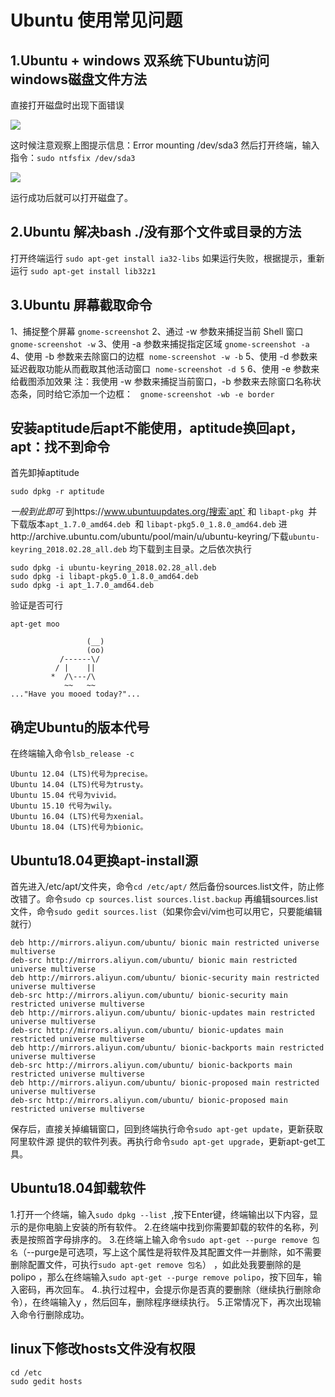 # Ubuntu 使用常见问题
##  1.Ubuntu + windows 双系统下Ubuntu访问windows磁盘文件方法
直接打开磁盘时出现下面错误

![](/home/zhangzhihao/桌面/markdown笔记/图片/20180531165436263.png)

这时候注意观察上图提示信息：Error mounting /dev/sda3
然后打开终端，输入指令：`sudo ntfsfix /dev/sda3`

![](/home/zhangzhihao/桌面/markdown笔记/图片/20180531170014197.png)



运行成功后就可以打开磁盘了。

## 2.Ubuntu 解决bash ./没有那个文件或目录的方法
打开终端运行
	`sudo apt-get install ia32-libs`
如果运行失败，根据提示，重新运行
	`sudo apt-get install lib32z1`

## 3.Ubuntu 屏幕截取命令
1、捕捉整个屏幕
`gnome-screenshot`
2、通过 -w 参数来捕捉当前 Shell 窗口
`gnome-screenshot -w`
3、使用 -a 参数来捕捉指定区域
`gnome-screenshot -a`
4、使用 -b 参数来去除窗口的边框
 `nome-screenshot -w -b`
5、使用 -d 参数来延迟截取功能从而截取其他活动窗口
 `nome-screenshot -d 5`
6、使用 -e 参数来给截图添加效果
注：我使用 -w 参数来捕捉当前窗口，-b 参数来去除窗口名称状态条，同时给它添加一个边框：
  `gnome-screenshot -wb -e border`

## 安装aptitude后apt不能使用，aptitude换回apt，apt：找不到命令
首先卸掉aptitude
```
sudo dpkg -r aptitude
```
*一般到此即可*
到https://www.ubuntuupdates.org/搜索`apt` 和 `libapt-pkg `并下载版本`apt_1.7.0_amd64.deb `和 `libapt-pkg5.0_1.8.0_amd64.deb`
进http://archive.ubuntu.com/ubuntu/pool/main/u/ubuntu-keyring/下载`ubuntu-keyring_2018.02.28_all.deb`
均下载到主目录。之后依次执行
```
sudo dpkg -i ubuntu-keyring_2018.02.28_all.deb
sudo dpkg -i libapt-pkg5.0_1.8.0_amd64.deb
sudo dpkg -i apt_1.7.0_amd64.deb
```
验证是否可行
```
apt-get moo
```

```
                 (__) 
                 (oo) 
           /------\/ 
          / |    ||   
         *  /\---/\ 
            ~~   ~~   
..."Have you mooed today?"...
```

## 确定Ubuntu的版本代号
在终端输入命令`lsb_release -c`
```
Ubuntu 12.04 (LTS)代号为precise。
Ubuntu 14.04 (LTS)代号为trusty。
Ubuntu 15.04 代号为vivid。
Ubuntu 15.10 代号为wily。
Ubuntu 16.04 (LTS)代号为xenial。
Ubuntu 18.04 (LTS)代号为bionic。
```


## Ubuntu18.04更换apt-install源
首先进入/etc/apt/文件夹，命令`cd /etc/apt/`
然后备份sources.list文件，防止修改错了。命令`sudo cp sources.list sources.list.backup`
再编辑sources.list文件，命令`sudo gedit sources.list`（如果你会vi/vim也可以用它，只要能编辑就行）

```
deb http://mirrors.aliyun.com/ubuntu/ bionic main restricted universe multiverse
deb-src http://mirrors.aliyun.com/ubuntu/ bionic main restricted universe multiverse
deb http://mirrors.aliyun.com/ubuntu/ bionic-security main restricted universe multiverse
deb-src http://mirrors.aliyun.com/ubuntu/ bionic-security main restricted universe multiverse
deb http://mirrors.aliyun.com/ubuntu/ bionic-updates main restricted universe multiverse
deb-src http://mirrors.aliyun.com/ubuntu/ bionic-updates main restricted universe multiverse
deb http://mirrors.aliyun.com/ubuntu/ bionic-backports main restricted universe multiverse
deb-src http://mirrors.aliyun.com/ubuntu/ bionic-backports main restricted universe multiverse
deb http://mirrors.aliyun.com/ubuntu/ bionic-proposed main restricted universe multiverse
deb-src http://mirrors.aliyun.com/ubuntu/ bionic-proposed main restricted universe multiverse
```
保存后，直接关掉编辑窗口，回到终端执行命令`sudo apt-get update`，更新获取 阿里软件源 提供的软件列表。再执行命令`sudo apt-get upgrade`，更新apt-get工具。
## Ubuntu18.04卸载软件
1.打开一个终端，输入`sudo dpkg --list `,按下Enter键，终端输出以下内容，显示的是你电脑上安装的所有软件。
2.在终端中找到你需要卸载的软件的名称，列表是按照首字母排序的。
3.在终端上输入命令`sudo apt-get --purge remove 包名`（--purge是可选项，写上这个属性是将软件及其配置文件一并删除，如不需要删除配置文件，可执行`sudo apt-get remove 包名`） ，如此处我要删除的是polipo ，那么在终端输入`sudo apt-get --purge remove polipo`，按下回车，输入密码，再次回车。
4..执行过程中，会提示你是否真的要删除（继续执行删除命令），在终端输入y ，然后回车，删除程序继续执行。
5.正常情况下，再次出现输入命令行删除成功。

## linux下修改hosts文件没有权限
```
cd /etc
sudo gedit hosts 
```